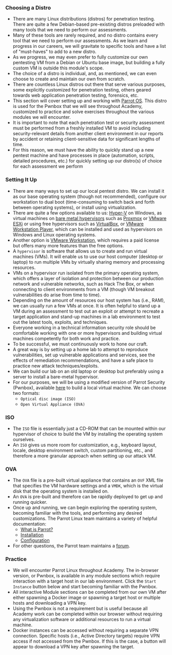 ### Choosing a Distro
- There are many Linux distributions (distros) for penetration testing. There are quite a few Debian-based pre-existing distros preloaded with many tools that we need to perform our assessments. 
- Many of these tools are rarely required, and no distro contains every tool that we need to perform our assessments. As we learn and progress in our careers, we will gravitate to specific tools and have a list of "must-haves" to add to a new distro. 
- As we progress, we may even prefer to fully customize our own pentesting VM from a Debian or Ubuntu base image, but building a fully custom VM is outside this module's scope.
- The choice of a distro is individual, and, as mentioned, we can even choose to create and maintain our own from scratch. 
- There are countless Linux distros out there that serve various purposes, some explicitly customized for penetration testing, others geared towards web application penetration testing, forensics, etc.
- This section will cover setting up and working with [Parrot OS](https://www.parrotsec.org/). This distro is used for the Pwnbox that we will see throughout Academy, customized to practice and solve exercises throughout the various modules we will encounter.
- It is important to note that each penetration test or security assessment must be performed from a freshly installed VM to avoid including security-relevant details from another client environment in our reports by accident or retaining client-sensitive data for significant lengths of time.
- For this reason, we must have the ability to quickly stand up a new pentest machine and have processes in place (automation, scripts, detailed procedures, etc.) for quickly setting up our distro(s) of choice for each assessment we perform


### Setting It Up
- There are many ways to set up our local pentest distro. We can install it as our base operating system (though not recommended), configure our workstation to dual boot (time-consuming to switch back and forth between operating systems), or install using virtualization.
- There are quite a few options available to us: [Hyper-V](https://docs.microsoft.com/en-us/virtualization/hyper-v-on-windows/about/) on Windows, as virtual machines on [bare metal hypervisors](https://www.vmware.com/topics/bare-metal-hypervisor) such as [Proxmox](https://proxmox.com/en/) or [VMware ESXi](https://www.vmware.com/products/esxi-and-esx.html) or using free hypervisors such as [VirtualBox](https://www.virtualbox.org), or [VMware Workstation Player](https://www.vmware.com/products/workstation-player.html), which can be installed and used as hypervisors on Windows and Linux operating systems.  
- Another option is [VMware Workstation](https://www.vmware.com/products/workstation-pro.html), which requires a paid license but offers many more features than the free options.
- A `hypervisor` is software that allows us to create and run virtual machines (VMs). It will enable us to use our host computer (desktop or laptop) to run multiple VMs by virtually sharing memory and processing resources.  
- VMs on a hypervisor run isolated from the primary operating system, which offers a layer of isolation and protection between our production network and vulnerable networks, such as Hack The Box, or when connecting to client environments from a VM (though VM breakout vulnerabilities do arise from time to time).
- Depending on the amount of resources our host system has (i.e., RAM), we can usually run a few VMs at once. It is often helpful to stand up a VM during an assessment to test out an exploit or attempt to recreate a target application and stand-up machines in a lab environment to test out the latest tools, exploits, and techniques. 
- Everyone working in a technical information security role should be comfortable working with one or more hypervisors and building virtual machines competently for both work and practice.
- To be successful, we must continuously work to hone our craft. 
- A great way is by setting up a home lab to attempt to reproduce vulnerabilities, set up vulnerable applications and services, see the effects of remediation recommendations, and have a safe place to practice new attack techniques/exploits. 
- We can build our lab on an old laptop or desktop but preferably using a server to install a bare-metal hypervisor.
- For our purposes, we will be using a modified version of Parrot Security (Pwnbox), available [here](https://www.parrotsec.org/download/) to build a local virtual machine. We can choose two formats:
	- `Optical disc image (ISO)`
	- `Open Virtual Appliance (OVA)`


### ISO
- The `ISO` file is essentially just a CD-ROM that can be mounted within our hypervisor of choice to build the VM by installing the operating system ourselves. 
- An `ISO` gives us more room for customization, e.g., keyboard layout, locale, desktop environment switch, custom partitioning, etc., and therefore a more granular approach when setting up our attack VM.


### OVA
- The `OVA` file is a pre-built virtual appliance that contains an `OVF` XML file that specifies the VM hardware settings and a `VMDK`, which is the virtual disk that the operating system is installed on. 
- An `OVA` is pre-built and therefore can be rapidly deployed to get up and running quicker.
- Once up and running, we can begin exploring the operating system, becoming familiar with the tools, and performing any desired customizations. The Parrot Linux team maintains a variety of helpful documentation:
	- [What is Parrot?](https://www.parrotsec.org/docs/introduction/what-is-parrot)
	- [Installation](https://www.parrotsec.org/docs/installation/)
	- [Configuration](https://www.parrotsec.org/docs/configuration/parrot-software-management)
- For other questions, the Parrot team maintains a [forum](https://community.parrotsec.org/c/support/6).

### Practice
- We will encounter Parrot Linux throughout Academy. The in-browser version, or Pwnbox, is available in any module sections which require interaction with a target host in our lab environment. Click the `Start Instance` button below and start becoming familiar with the Pwnbox.
- All interactive Module sections can be completed from our own VM after either spawning a Docker image or spawning a target host or multiple hosts and downloading a VPN key. 
- Using the Pwnbox is not a requirement but is useful because all Academy work can be completed within our browser without requiring any virtualization software or additional resources to run a virtual machine.
- Docker instances can be accessed without requiring a separate VPN connection. Specific hosts (i.e., Active Directory targets) require VPN access if not accessed from the Pwnbox. If this is the case, a button will appear to download a VPN key after spawning the target.